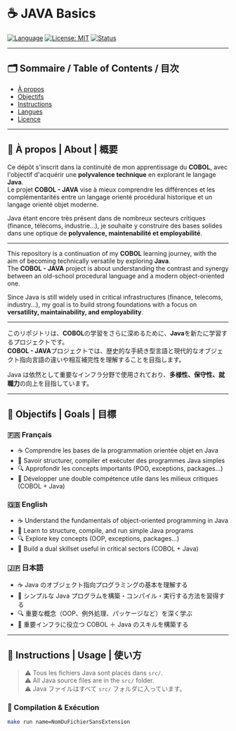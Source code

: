 # ☕ JAVA Basics

[![Language](https://img.shields.io/badge/language-Java-red.svg)](<https://en.wikipedia.org/wiki/Java_(programming_language)>)
[![License: MIT](https://img.shields.io/badge/license-MIT-green.svg)](LICENSE)
[![Status](https://img.shields.io/badge/status-learning-informational)]()

---

## 🗂️ Sommaire / Table of Contents / 目次

- [À propos](#-à-propos--about--概要)
- [Objectifs](#-objectifs--goals--目標)
- [Instructions](#-instructions--usage--使い方)
- [Langues](#-langues--languages--言語対応)
- [Licence](#-licence--license--ライセンス)

---

## 📌 À propos | About | 概要

Ce dépôt s'inscrit dans la continuité de mon apprentissage du **COBOL**, avec l'objectif d'acquérir une **polyvalence technique** en explorant le langage **Java**.  
Le projet **COBOL - JAVA** vise à mieux comprendre les différences et les complémentarités entre un langage orienté procédural historique et un langage orienté objet moderne.

Java étant encore très présent dans de nombreux secteurs critiques (finance, télécoms, industrie...), je souhaite y construire des bases solides dans une optique de **polyvalence, maintenabilité et employabilité**.

---

This repository is a continuation of my **COBOL** learning journey, with the aim of becoming technically versatile by exploring **Java**.  
The **COBOL - JAVA** project is about understanding the contrast and synergy between an old-school procedural language and a modern object-oriented one.

Since Java is still widely used in critical infrastructures (finance, telecoms, industry...), my goal is to build strong foundations with a focus on **versatility, maintainability, and employability**.

---

このリポジトリは、**COBOL**の学習をさらに深めるために、**Java**を新たに学習するプロジェクトです。  
**COBOL - JAVA**プロジェクトでは、歴史的な手続き型言語と現代的なオブジェクト指向言語の違いや相互補完性を理解することを目指します。

Java は依然として重要なインフラ分野で使用されており、**多様性、保守性、就職力**の向上を目指しています。

---

## 🎯 Objectifs | Goals | 目標

### 🇫🇷 Français

- ☕ Comprendre les bases de la programmation orientée objet en Java
- 📘 Savoir structurer, compiler et exécuter des programmes Java simples
- 🔍 Approfondir les concepts importants (POO, exceptions, packages...)
- 🧩 Développer une double compétence utile dans les milieux critiques (COBOL + Java)

### 🇬🇧 English

- ☕ Understand the fundamentals of object-oriented programming in Java
- 📘 Learn to structure, compile, and run simple Java programs
- 🔍 Explore key concepts (OOP, exceptions, packages...)
- 🧩 Build a dual skillset useful in critical sectors (COBOL + Java)

### 🇯🇵 日本語

- ☕ Java のオブジェクト指向プログラミングの基本を理解する
- 📘 シンプルな Java プログラムを構築・コンパイル・実行する方法を習得する
- 🔍 重要な概念（OOP、例外処理、パッケージなど）を深く学ぶ
- 🧩 重要インフラに役立つ COBOL ＋ Java のスキルを構築する

---

## 🚀 Instructions | Usage | 使い方

> ⚠️ Tous les fichiers Java sont placés dans `src/`.  
> ⚠️ All Java source files are in the `src/` folder.  
> ⚠️ Java ファイルはすべて `src/` フォルダに入っています。

### 🔧 Compilation & Exécution

```bash
make run name=NomDuFichierSansExtension

```
